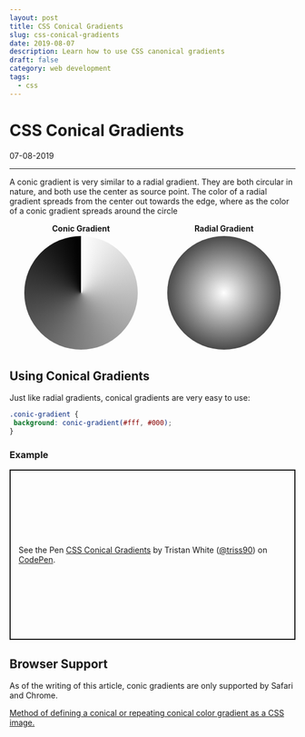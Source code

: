 ```yaml
---
layout: post
title: CSS Conical Gradients
slug: css-conical-gradients
date: 2019-08-07
description: Learn how to use CSS canonical gradients
draft: false
category: web development
tags:
  - css
---
```


# CSS Conical Gradients

<p class='timestamp'><time datetime='07-08-2019'>07-08-2019</time></p>
<hr>

A conic gradient is very similar to a radial gradient.
They are both circular in nature, and both use the center as source point.
The color of a radial gradient spreads from the center out towards the edge,
where as the color of a conic gradient spreads around the circle

<style>
.split {
 display: flex;
 align-items: center;
 justify-content: space-around;
 text-align: center;
}
.conic-gradient {
 height: 200px;
 width: 200px;
 border-radius: 50%;
 margin: 5px;
 background: conic-gradient(#fff, #000);
}
.radial-gradient {
 height: 200px;
 width: 200px;
 border-radius: 50%;
 margin: 5px;
 background: radial-gradient(#fff, #000);
}
@media(max-width: 768px) {
 .conic-gradient, .radial-gradient {
   height: 125px;
   width: 125px;
 }
}
</style>

<div class="split">
<span>
    <strong>Conic Gradient</strong>
    <div class="conic-gradient"></div>
</span>
<span>
    <strong>Radial Gradient</strong>
    <div class="radial-gradient"></div>
</span>
</div>

## Using Conical Gradients

Just like radial gradients, conical gradients are very easy to use:

```css
.conic-gradient {
 background: conic-gradient(#fff, #000);
}
```

### Example

<p class="codepen" data-height="300" data-theme-id="36048" data-default-tab="result" data-user="triss90" data-slug-hash="PMjoPj" style="height: 300px; box-sizing: border-box; display: flex; align-items: center; justify-content: center; border: 2px solid; margin: 1em 0; padding: 1em;" data-pen-title="CSS Conical Gradients">
  <span>See the Pen <a href="https://codepen.io/triss90/pen/PMjoPj/">
  CSS Conical Gradients</a> by Tristan  White (<a href="https://codepen.io/triss90">@triss90</a>)
  on <a href="https://codepen.io">CodePen</a>.</span>
</p>
<script async src="https://static.codepen.io/assets/embed/ei.js"></script>

## Browser Support

As of the writing of this article, conic gradients are only supported by Safari and Chrome.

<p class="ciu_embed" data-feature="css-conic-gradients" data-periods="future_1,current,past_1,past_2" data-accessible-colours="false">
  <a href="https://caniuse.com/#feat=css-conic-gradients">Method of defining a conical or repeating conical color gradient as a CSS image.</a>
</p>

<script src="https://cdn.jsdelivr.net/gh/ireade/caniuse-embed/public/caniuse-embed.min.js"></script>
